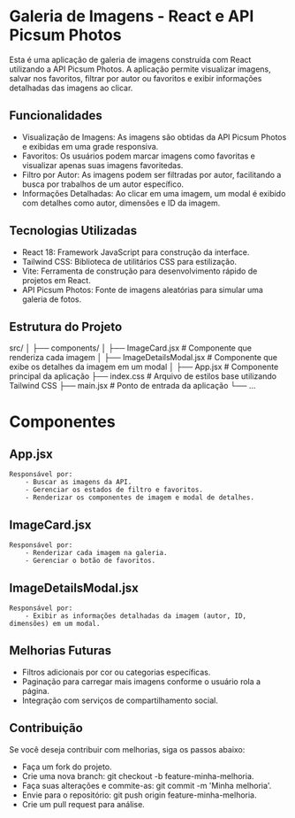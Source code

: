 # Galeria de Imagens - React e API Picsum Photos

Esta é uma aplicação de galeria de imagens construída com React utilizando a API Picsum Photos. A aplicação permite visualizar imagens, salvar nos favoritos, filtrar por autor ou favoritos e exibir informações detalhadas das imagens ao clicar.

## Funcionalidades

- Visualização de Imagens: As imagens são obtidas da API Picsum Photos e exibidas em uma grade responsiva.
- Favoritos: Os usuários podem marcar imagens como favoritas e visualizar apenas suas imagens favoritedas.
- Filtro por Autor: As imagens podem ser filtradas por autor, facilitando a busca por trabalhos de um autor específico.
- Informações Detalhadas: Ao clicar em uma imagem, um modal é exibido com detalhes como autor, dimensões e ID da imagem.

## Tecnologias Utilizadas

- React 18: Framework JavaScript para construção da interface.
- Tailwind CSS: Biblioteca de utilitários CSS para estilização.
- Vite: Ferramenta de construção para desenvolvimento rápido de projetos em React.
- API Picsum Photos: Fonte de imagens aleatórias para simular uma galeria de fotos.

## Estrutura do Projeto

src/
│
├── components/
│ ├── ImageCard.jsx # Componente que renderiza cada imagem
│ ├── ImageDetailsModal.jsx # Componente que exibe os detalhes da imagem em um modal
│
├── App.jsx # Componente principal da aplicação
├── index.css # Arquivo de estilos base utilizando Tailwind CSS
├── main.jsx # Ponto de entrada da aplicação
└── ...

# Componentes

## App.jsx

    Responsável por:
        - Buscar as imagens da API.
        - Gerenciar os estados de filtro e favoritos.
        - Renderizar os componentes de imagem e modal de detalhes.

## ImageCard.jsx

    Responsável por:
        - Renderizar cada imagem na galeria.
        - Gerenciar o botão de favoritos.

## ImageDetailsModal.jsx

    Responsável por:
        - Exibir as informações detalhadas da imagem (autor, ID, dimensões) em um modal.

## Melhorias Futuras

- Filtros adicionais por cor ou categorias específicas.
- Paginação para carregar mais imagens conforme o usuário rola a página.
- Integração com serviços de compartilhamento social.

## Contribuição

Se você deseja contribuir com melhorias, siga os passos abaixo:

- Faça um fork do projeto.
- Crie uma nova branch: git checkout -b feature-minha-melhoria.
- Faça suas alterações e commite-as: git commit -m 'Minha melhoria'.
- Envie para o repositório: git push origin feature-minha-melhoria.
- Crie um pull request para análise.
